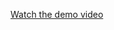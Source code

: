 [Watch the demo video](https://github.com/N-PrasanthKumar/Enhancing-Road-Safety-using-Deep-Learning/blob/main/output/VID-20250110-WA0185.avi)

